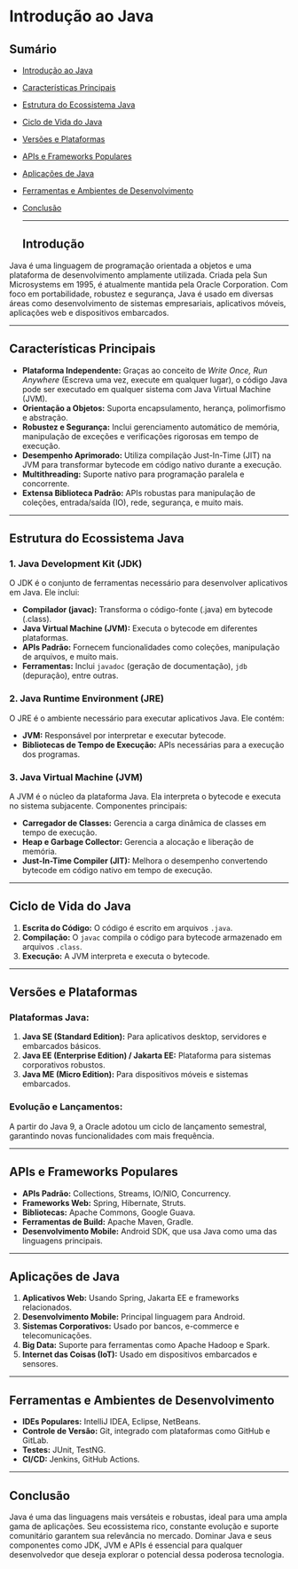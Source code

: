 # Introdução ao Java

## Sumário

- [Introdução ao Java](#introdução-ao-java)
- [Características Principais](#características-principais)
- [Estrutura do Ecossistema Java](#estrutura-do-ecossistema-java)
- [Ciclo de Vida do Java](#ciclo-de-vida-do-java)
- [Versões e Plataformas](#versões-e-plataformas)
- [APIs e Frameworks Populares](#apis-e-frameworks-populares)
- [Aplicações de Java](#aplicações-de-java)
- [Ferramentas e Ambientes de Desenvolvimento](#ferramentas-e-ambientes-de-desenvolvimento)
- [Conclusão](#conclusão)

  ---

  ## Introdução

Java é uma linguagem de programação orientada a objetos e uma plataforma de desenvolvimento amplamente utilizada. Criada pela Sun Microsystems em 1995, é atualmente mantida pela Oracle Corporation. Com foco em portabilidade, robustez e segurança, Java é usado em diversas áreas como desenvolvimento de sistemas empresariais, aplicativos móveis, aplicações web e dispositivos embarcados.

---

## Características Principais

- **Plataforma Independente:** Graças ao conceito de *Write Once, Run Anywhere* (Escreva uma vez, execute em qualquer lugar), o código Java pode ser executado em qualquer sistema com Java Virtual Machine (JVM).
- **Orientação a Objetos:** Suporta encapsulamento, herança, polimorfismo e abstração.
- **Robustez e Segurança:** Inclui gerenciamento automático de memória, manipulação de exceções e verificações rigorosas em tempo de execução.
- **Desempenho Aprimorado:** Utiliza compilação Just-In-Time (JIT) na JVM para transformar bytecode em código nativo durante a execução.
- **Multithreading:** Suporte nativo para programação paralela e concorrente.
- **Extensa Biblioteca Padrão:** APIs robustas para manipulação de coleções, entrada/saída (IO), rede, segurança, e muito mais.

---

## Estrutura do Ecossistema Java

### 1. **Java Development Kit (JDK)**

O JDK é o conjunto de ferramentas necessário para desenvolver aplicativos em Java. Ele inclui:

- **Compilador (javac):** Transforma o código-fonte (.java) em bytecode (.class).
- **Java Virtual Machine (JVM):** Executa o bytecode em diferentes plataformas.
- **APIs Padrão:** Fornecem funcionalidades como coleções, manipulação de arquivos, e muito mais.
- **Ferramentas:** Inclui `javadoc` (geração de documentação), `jdb` (depuração), entre outras.

### 2. **Java Runtime Environment (JRE)**

O JRE é o ambiente necessário para executar aplicativos Java. Ele contém:

- **JVM:** Responsável por interpretar e executar bytecode.
- **Bibliotecas de Tempo de Execução:** APIs necessárias para a execução dos programas.

### 3. **Java Virtual Machine (JVM)**

A JVM é o núcleo da plataforma Java. Ela interpreta o bytecode e executa no sistema subjacente. Componentes principais:

- **Carregador de Classes:** Gerencia a carga dinâmica de classes em tempo de execução.
- **Heap e Garbage Collector:** Gerencia a alocação e liberação de memória.
- **Just-In-Time Compiler (JIT):** Melhora o desempenho convertendo bytecode em código nativo em tempo de execução.

---

## Ciclo de Vida do Java

1. **Escrita do Código:** O código é escrito em arquivos `.java`.
2. **Compilação:** O `javac` compila o código para bytecode armazenado em arquivos `.class`.
3. **Execução:** A JVM interpreta e executa o bytecode.

---

## Versões e Plataformas

### **Plataformas Java:**

1. **Java SE (Standard Edition):** Para aplicativos desktop, servidores e embarcados básicos.
2. **Java EE (Enterprise Edition) / Jakarta EE:** Plataforma para sistemas corporativos robustos.
3. **Java ME (Micro Edition):** Para dispositivos móveis e sistemas embarcados.

### **Evolução e Lançamentos:**

A partir do Java 9, a Oracle adotou um ciclo de lançamento semestral, garantindo novas funcionalidades com mais frequência.

---

## APIs e Frameworks Populares

- **APIs Padrão:** Collections, Streams, IO/NIO, Concurrency.
- **Frameworks Web:** Spring, Hibernate, Struts.
- **Bibliotecas:** Apache Commons, Google Guava.
- **Ferramentas de Build:** Apache Maven, Gradle.
- **Desenvolvimento Mobile:** Android SDK, que usa Java como uma das linguagens principais.

---

## Aplicações de Java

1. **Aplicativos Web:** Usando Spring, Jakarta EE e frameworks relacionados.
2. **Desenvolvimento Mobile:** Principal linguagem para Android.
3. **Sistemas Corporativos:** Usado por bancos, e-commerce e telecomunicações.
4. **Big Data:** Suporte para ferramentas como Apache Hadoop e Spark.
5. **Internet das Coisas (IoT):** Usado em dispositivos embarcados e sensores.

---

## Ferramentas e Ambientes de Desenvolvimento

- **IDEs Populares:** IntelliJ IDEA, Eclipse, NetBeans.
- **Controle de Versão:** Git, integrado com plataformas como GitHub e GitLab.
- **Testes:** JUnit, TestNG.
- **CI/CD:** Jenkins, GitHub Actions.

---

## Conclusão

Java é uma das linguagens mais versáteis e robustas, ideal para uma ampla gama de aplicações. Seu ecossistema rico, constante evolução e suporte comunitário garantem sua relevância no mercado. Dominar Java e seus componentes como JDK, JVM e APIs é essencial para qualquer desenvolvedor que deseja explorar o potencial dessa poderosa tecnologia.
